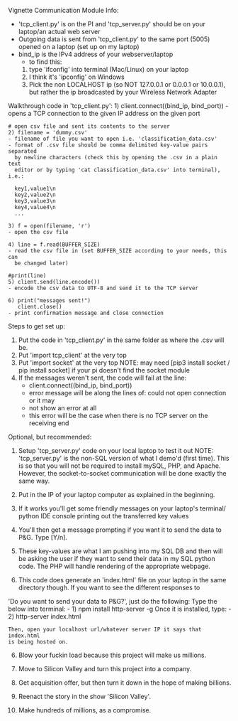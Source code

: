 Vignette Communication Module Info:

- 'tcp_client.py' is on the PI and 'tcp_server.py' should be on your laptop/an actual web server
- Outgoing data is sent from 'tcp_client.py' to the same port (5005) opened
  on a laptop (set up on my laptop)
- bind_ip is the IPv4 address of your webserver/laptop
    - to find this:
    1) type 'ifconfig' into terminal (Mac/Linux) on your laptop
    2) I think it's 'ipconfig' on Windows
    3) Pick the non LOCALHOST ip (so NOT 127.0.0.1 or 0.0.0.1 or 10.0.0.1), 
    but rather the ip broadcasted by your Wireless Network Adapter

Walkthrough code in 'tcp_client.py':
    1) client.connect((bind_ip, bind_port))
    - opens a TCP connection to the given IP address on the given port

    # open csv file and sent its contents to the server
    2) filename = 'dummy.csv'
    - filename of file you want to open i.e. 'classification_data.csv'
    - format of .csv file should be comma delimited key-value pairs separated
      by newline characters (check this by opening the .csv in a plain text 
      editor or by typing 'cat classification_data.csv' into terminal), i.e.:

      key1,value1\n
      key2,value2\n
      key3,value3\n
      key4,value4\n
      ...

    3) f = open(filename, 'r')
    - open the csv file

    4) line = f.read(BUFFER_SIZE)
    - read the csv file in (set BUFFER_SIZE according to your needs, this can
      be changed later)

    #print(line)
    5) client.send(line.encode())
    - encode the csv data to UTF-8 and send it to the TCP server

    6) print("messages sent!")
       client.close()
    - print confirmation message and close connection

Steps to get set up:
1) Put the code in 'tcp_client.py' in the same folder as where the .csv will be.
2) Put 'import tcp_client' at the very top
3) Put 'import socket' at the very top 
   NOTE: may need [pip3 install socket / pip install socket] if your pi doesn't 
      find the socket module 
4) If the messages weren't sent, the code will fail at the line:
   - client.connect((bind_ip, bind_port)) 
   - error message will be along the lines of: could not open connection or it may
   - not show an error at all
   - this error will be the case when there is no TCP server on the receiving
     end

Optional, but recommended:
1) Setup 'tcp_server.py' code on your local laptop to test it out
   NOTE: 'tcp_server.py' is the non-SQL version of what I demo'd (first time).
          This is so that you will not be required to install mySQL, PHP, and
          Apache. However, the socket-to-socket communication will be done 
          exactly the same way. 

2) Put in the IP of your laptop computer as explained in the beginning.

3) If it works you'll get some friendly messages on your laptop's terminal/
python IDE console printing out the transferred key values

4) You'll then get a message prompting if you want it to send the data to 
P&G. Type [Y/n].

4) These key-values are what I am pushing into my SQL DB and then will be
asking the user if they want to send their data in my SQL python code. 
The PHP will handle rendering of the appropriate webpage. 

5) This code does generate an 'index.html' file on your laptop in the same
directory though. If you want to see the different responses to 

'Do you want to send your data to P&G?', just do the following:
    Type the below into terminal:
    - 1) npm install http-server -g
    Once it is installed, type:
    - 2) http-server index.html

    Then, open your localhost url/whatever server IP it says that index.html
    is being hosted on.

6) Blow your fuckin load because this project will make us millions.

7) Move to Silicon Valley and turn this project into a company.

8) Get acquisition offer, but then turn it down in the hope of making billions.

9) Reenact the story in the show 'Silicon Valley'.

10) Make hundreds of millions, as a compromise.
